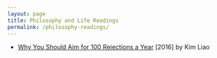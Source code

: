 ```yaml
---
layout: page
title: Philosophy and Life Readings
permalink: /philosophy-readings/
---
```


* [Why You Should Aim for 100 Rejections a Year](http://lithub.com/why-you-should-aim-for-100-rejections-a-year) [2016] by Kim Liao